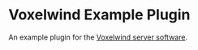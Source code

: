 # Voxelwind Example Plugin

An example plugin for the [Voxelwind server software](https://github.com/minecrafter/voxelwind).